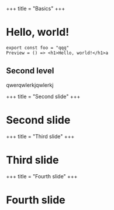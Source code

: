 +++
title = "Basics"
+++

# Hello, world!

```tsx
export const foo = "qqq"
Preview = () => <h1>Hello, world!</h1>a
```

## Second level

qwerqwlerkjqwlerkj

+++
title = "Second slide"
+++

# Second slide

+++
title = "Third slide"
+++

# Third slide

+++
title = "Fourth slide"
+++

# Fourth slide
